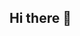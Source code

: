 ## Hi there 👋

<!--

🙋‍♀️ Hello!
🌈 This is SaaS project and will be complemented with docs soon.
👩‍💻 Useful resources - 
🍿 Fun facts - 
🧙 Remember, 
-->
